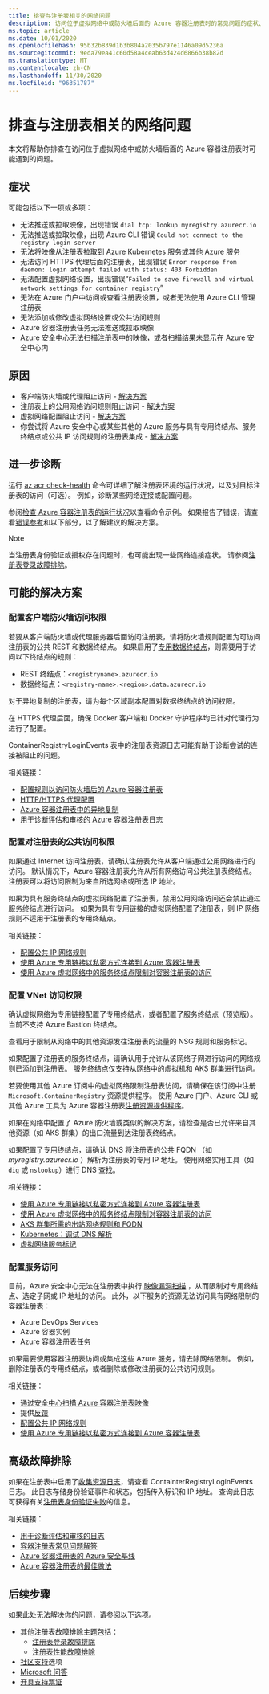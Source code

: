 ```yaml
---
title: 排查与注册表相关的网络问题
description: 访问位于虚拟网络中或防火墙后面的 Azure 容器注册表时的常见问题的症状、原因和解决方法
ms.topic: article
ms.date: 10/01/2020
ms.openlocfilehash: 95b32b839d1b3b804a2035b797e1146a09d5236a
ms.sourcegitcommit: 9eda79ea41c60d58a4ceab63d424d6866b38b82d
ms.translationtype: MT
ms.contentlocale: zh-CN
ms.lasthandoff: 11/30/2020
ms.locfileid: "96351787"
---
```

# <a name="troubleshoot-network-issues-with-registry"></a>排查与注册表相关的网络问题

本文将帮助你排查在访问位于虚拟网络中或防火墙后面的 Azure 容器注册表时可能遇到的问题。 

## <a name="symptoms"></a>症状

可能包括以下一项或多项：

* 无法推送或拉取映像，出现错误 `dial tcp: lookup myregistry.azurecr.io`
* 无法推送或拉取映像，出现 Azure CLI 错误 `Could not connect to the registry login server`
* 无法将映像从注册表拉取到 Azure Kubernetes 服务或其他 Azure 服务
* 无法访问 HTTPS 代理后面的注册表，出现错误 `Error response from daemon: login attempt failed with status: 403 Forbidden`
* 无法配置虚拟网络设置，出现错误“`Failed to save firewall and virtual network settings for container registry`”
* 无法在 Azure 门户中访问或查看注册表设置，或者无法使用 Azure CLI 管理注册表
* 无法添加或修改虚拟网络设置或公共访问规则
* Azure 容器注册表任务无法推送或拉取映像
* Azure 安全中心无法扫描注册表中的映像，或者扫描结果未显示在 Azure 安全中心内

## <a name="causes"></a>原因

* 客户端防火墙或代理阻止访问 - [解决方案](#configure-client-firewall-access)
* 注册表上的公用网络访问规则阻止访问 - [解决方案](#configure-public-access-to-registry)
* 虚拟网络配置阻止访问 - [解决方案](#configure-vnet-access)
* 你尝试将 Azure 安全中心或某些其他的 Azure 服务与具有专用终结点、服务终结点或公共 IP 访问规则的注册表集成 - [解决方案](#configure-service-access)

## <a name="further-diagnosis"></a>进一步诊断 

运行 [az acr check-health](/cli/azure/acr#az-acr-check-health) 命令可详细了解注册表环境的运行状况，以及对目标注册表的访问（可选）。 例如，诊断某些网络连接或配置问题。 

参阅[检查 Azure 容器注册表的运行状况](container-registry-check-health.md)以查看命令示例。 如果报告了错误，请查看[错误参考](container-registry-health-error-reference.md)和以下部分，以了解建议的解决方案。

> [!NOTE]
> 当注册表身份验证或授权存在问题时，也可能出现一些网络连接症状。 请参阅[注册表登录故障排除](container-registry-troubleshoot-login.md)。

## <a name="potential-solutions"></a>可能的解决方案

### <a name="configure-client-firewall-access"></a>配置客户端防火墙访问权限

若要从客户端防火墙或代理服务器后面访问注册表，请将防火墙规则配置为可访问注册表的公共 REST 和数据终结点。 如果启用了[专用数据终结点](container-registry-firewall-access-rules.md#enable-dedicated-data-endpoints)，则需要用于访问以下终结点的规则：

* REST 终结点：`<registryname>.azurecr.io`
* 数据终结点：`<registry-name>.<region>.data.azurecr.io`

对于异地复制的注册表，请为每个区域副本配置对数据终结点的访问权限。

在 HTTPS 代理后面，确保 Docker 客户端和 Docker 守护程序均已针对代理行为进行了配置。

ContainerRegistryLoginEvents 表中的注册表资源日志可能有助于诊断尝试的连接被阻止的问题。

相关链接：

* [配置规则以访问防火墙后的 Azure 容器注册表](container-registry-firewall-access-rules.md)
* [HTTP/HTTPS 代理配置](https://docs.docker.com/config/daemon/systemd/#httphttps-proxy)
* [Azure 容器注册表中的异地复制](container-registry-geo-replication.md)
* [用于诊断评估和审核的 Azure 容器注册表日志](container-registry-diagnostics-audit-logs.md)

### <a name="configure-public-access-to-registry"></a>配置对注册表的公共访问权限

如果通过 Internet 访问注册表，请确认注册表允许从客户端通过公用网络进行的访问。 默认情况下，Azure 容器注册表允许从所有网络访问公共注册表终结点。 注册表可以将访问限制为来自所选网络或所选 IP 地址。 

如果为具有服务终结点的虚拟网络配置了注册表，禁用公用网络访问还会禁止通过服务终结点进行访问。 如果为具有专用链接的虚拟网络配置了注册表，则 IP 网络规则不适用于注册表的专用终结点。 

相关链接：

* [配置公共 IP 网络规则](container-registry-access-selected-networks.md)
* [使用 Azure 专用链接以私密方式连接到 Azure 容器注册表](container-registry-private-link.md)
* [使用 Azure 虚拟网络中的服务终结点限制对容器注册表的访问](container-registry-vnet.md)


### <a name="configure-vnet-access"></a>配置 VNet 访问权限

确认虚拟网络为专用链接配置了专用终结点，或者配置了服务终结点（预览版）。 当前不支持 Azure Bastion 终结点。

查看用于限制从网络中的其他资源发往注册表的流量的 NSG 规则和服务标记。 

如果配置了注册表的服务终结点，请确认用于允许从该网络子网进行访问的网络规则已添加到注册表。 服务终结点仅支持从网络中的虚拟机和 AKS 群集进行访问。

若要使用其他 Azure 订阅中的虚拟网络限制注册表访问，请确保在该订阅中注册 `Microsoft.ContainerRegistry` 资源提供程序。 使用 Azure 门户、Azure CLI 或其他 Azure 工具为 Azure 容器注册表[注册资源提供程序](../azure-resource-manager/management/resource-providers-and-types.md)。

如果在网络中配置了 Azure 防火墙或类似的解决方案，请检查是否已允许来自其他资源（如 AKS 群集）的出口流量到达注册表终结点。

如果配置了专用终结点，请确认 DNS 将注册表的公共 FQDN （如 *myregistry.azurecr.io* ）解析为注册表的专用 IP 地址。 使用网络实用工具（如 `dig` 或 `nslookup`）进行 DNS 查找。

相关链接：

* [使用 Azure 专用链接以私密方式连接到 Azure 容器注册表](container-registry-private-link.md)
* [使用 Azure 虚拟网络中的服务终结点限制对容器注册表的访问](container-registry-vnet.md)
* [AKS 群集所需的出站网络规则和 FQDN](../aks/limit-egress-traffic.md#required-outbound-network-rules-and-fqdns-for-aks-clusters)
* [Kubernetes：调试 DNS 解析](https://kubernetes.io/docs/tasks/administer-cluster/dns-debugging-resolution/)
* [虚拟网络服务标记](../virtual-network/service-tags-overview.md)

### <a name="configure-service-access"></a>配置服务访问

目前，Azure 安全中心无法在注册表中执行 [映像漏洞扫描](../security-center/defender-for-container-registries-introduction.md?bc=%2fazure%2fcontainer-registry%2fbreadcrumb%2ftoc.json&toc=%2fazure%2fcontainer-registry%2ftoc.json) ，从而限制对专用终结点、选定子网或 IP 地址的访问。 此外，以下服务的资源无法访问具有网络限制的容器注册表：

* Azure DevOps Services 
* Azure 容器实例
* Azure 容器注册表任务

如果需要使用容器注册表访问或集成这些 Azure 服务，请去除网络限制。 例如，删除注册表的专用终结点，或者删除或修改注册表的公共访问规则。

相关链接：

* [通过安全中心扫描 Azure 容器注册表映像](../security-center/defender-for-container-registries-introduction.md)
* 提供[反馈](https://feedback.azure.com/forums/347535-azure-security-center/suggestions/41091577-enable-vulnerability-scanning-for-images-that-are)
* [配置公共 IP 网络规则](container-registry-access-selected-networks.md)
* [使用 Azure 专用链接以私密方式连接到 Azure 容器注册表](container-registry-private-link.md)


## <a name="advanced-troubleshooting"></a>高级故障排除

如果在注册表中启用了[收集资源日志](container-registry-diagnostics-audit-logs.md)，请查看 ContainterRegistryLoginEvents 日志。 此日志存储身份验证事件和状态，包括传入标识和 IP 地址。 查询此日志可获得有关[注册表身份验证失败](container-registry-diagnostics-audit-logs.md#registry-authentication-failures)的信息。 

相关链接：

* [用于诊断评估和审核的日志](container-registry-diagnostics-audit-logs.md)
* [容器注册表常见问题解答](container-registry-faq.md)
* [Azure 容器注册表的 Azure 安全基线](security-baseline.md)
* [Azure 容器注册表的最佳做法](container-registry-best-practices.md)

## <a name="next-steps"></a>后续步骤

如果此处无法解决你的问题，请参阅以下选项。

* 其他注册表故障排除主题包括：
  * [注册表登录故障排除](container-registry-troubleshoot-login.md) 
  * [注册表性能故障排除](container-registry-troubleshoot-performance.md)
* [社区支持](https://azure.microsoft.com/support/community/)选项
* [Microsoft 问答](/answers/products/)
* [开具支持票证](https://azure.microsoft.com/support/create-ticket/)